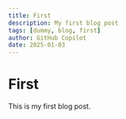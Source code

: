 ```yaml
---
title: First
description: My first blog post
tags: [dummy, blog, first]
author: GitHub Copilot
date: 2025-01-03
---
```


# First

This is my first blog post.